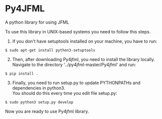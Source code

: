 # Py4JFML
A python library for using JFML


To use this library in UNIX-based systems you need to follow this steps.
  
  
  1. If you don't have setuptools installed on your machine, you have to run:
  
    $ sudo apt-get install python3-setuptools
  
  
  2. Then, after downloading Py4jfml, you need to install the library locally.  
  Navigate to the directory '../py4jfml-master/Py4jfml' and run:
  
  	$ pip install .
  
  
  3. Finally, you need to run setup.py to update PYTHONPATHs and dependencies in python3.  
  You should do this every time you edit file setup.py:
  
  	$ sudo python3 setup.py develop
  

Now you are ready to use Py4jfml library.
